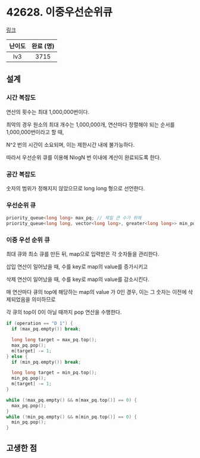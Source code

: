 # 42628. 이중우선순위큐

[링크](https://programmers.co.kr/learn/courses/30/lessons/42628)

| 난이도 | 완료 (명) |
| :----: | :-------: |
|  lv3   |   3715    |

## 설계

### 시간 복잡도

연산의 횟수는 최대 1,000,000번이다.

최악의 경우 원소의 최대 개수는 1,000,000개, 연산마다 정렬해야 되는 순서를 1,000,000번이라고 할 때,

N^2 번의 시간이 소요되며, 이는 제한시간 내에 불가능하다.

따라서 우선순위 큐를 이용해 NlogN 번 이내에 계산이 완료되도록 한다.

### 공간 복잡도

숫자의 범위가 정해지지 않았으므로 long long 형으로 선언한다.

### 우선순위 큐

```cpp
priority_queue<long long> max_pq; // 제일 큰 수가 위에
priority_queue<long long, vector<long long>, greater<long long>> min_pq; // 제일 작은 수가 위에
```

### 이중 우선 순위 큐

최대 큐와 최소 큐를 만든 뒤, map으로 입력받은 각 숫자들을 관리한다.

삽입 연산이 일어났을 때, 수를 key로 map의 value를 증가시키고

삭제 연산이 일어났을 때, 수를 key로 map의 value를 감소시킨다.

매 연산마다 큐의 top에 해당하는 map의 value 가 0인 경우, 이는 그 숫자는 이전에 삭제되었음을 의미하므로

각 큐의 top이 0이 아닐 때까지 pop 연산을 수행한다.

```cpp
if (operation == "D 1") {
  if (max_pq.empty()) break;

  long long target = max_pq.top();
  max_pq.pop();
  m[target] -= 1;
} else {
  if (min_pq.empty()) break;

  long long target = min_pq.top();
  min_pq.pop();
  m[target] -= 1;
}

while (!max_pq.empty() && m[max_pq.top()] == 0) {
  max_pq.pop();
}
while (!min_pq.empty() && m[min_pq.top()] == 0) {
  min_pq.pop();
}
```

## 고생한 점
